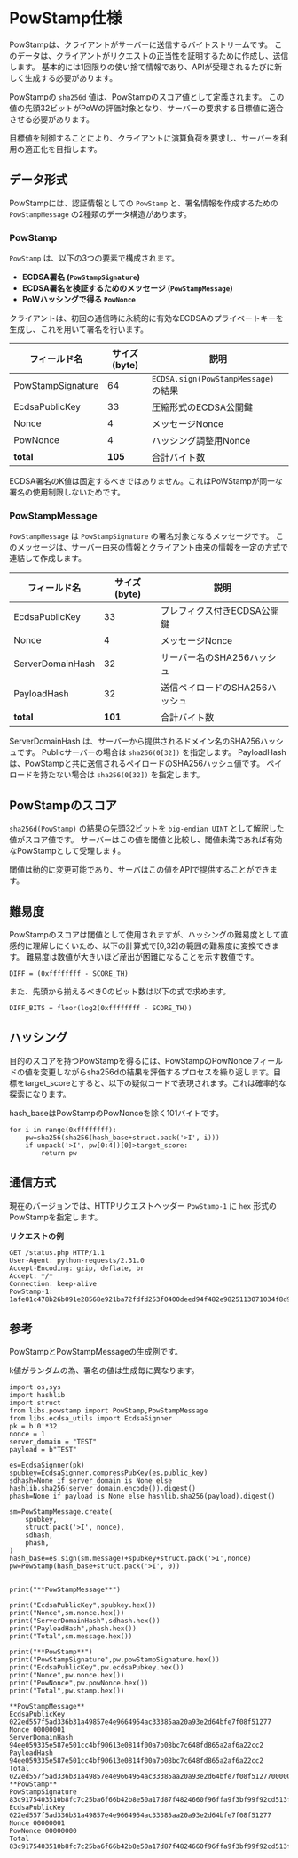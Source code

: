# PowStamp仕様

PowStampは、クライアントがサーバーに送信するバイトストリームです。
このデータは、クライアントがリクエストの正当性を証明するために作成し、送信します。
基本的には1回限りの使い捨て情報であり、APIが受理されるたびに新しく生成する必要があります。

PowStampの `sha256d` 値は、PowStampのスコア値として定義されます。
この値の先頭32ビットがPoWの評価対象となり、サーバーの要求する目標値に適合させる必要があります。

目標値を制御することにより、クライアントに演算負荷を要求し、サーバーを利用の適正化を目指します。



## データ形式

PowStampには、認証情報としての `PowStamp` と、署名情報を作成するための `PowStampMessage` の2種類のデータ構造があります。

### PowStamp

`PowStamp` は、以下の3つの要素で構成されます。

- **ECDSA署名 (`PowStampSignature`)**
- **ECDSA署名を検証するためのメッセージ (`PowStampMessage`)**
- **PoWハッシングで得る `PowNonce`**

クライアントは、初回の通信時に永続的に有効なECDSAのプライベートキーを生成し、これを用いて署名を行います。

| フィールド名            | サイズ(byte) | 説明                                  |
|------------------|------------|---------------------------------|
| PowStampSignature | 64         | `ECDSA.sign(PowStampMessage)` の結果 |
| EcdsaPublicKey   | 33         | 圧縮形式のECDSA公開鍵                  |
| Nonce            | 4          | メッセージNonce                        |
| PowNonce         | 4          | ハッシング調整用Nonce                  |
| **total**        | **105**    | 合計バイト数                            |


ECDSA署名のK値は固定するべきではありません。これはPoWStampが同一な署名の使用制限しないためです。

### PowStampMessage

`PowStampMessage` は `PowStampSignature` の署名対象となるメッセージです。
このメッセージは、サーバー由来の情報とクライアント由来の情報を一定の方式で連結して作成します。

| フィールド名            | サイズ(byte) | 説明                                  |
|------------------|------------|---------------------------------|
| EcdsaPublicKey   | 33         | プレフィクス付きECDSA公開鍵                |
| Nonce            | 4          | メッセージNonce                        |
| ServerDomainHash | 32         | サーバー名のSHA256ハッシュ               |
| PayloadHash      | 32         | 送信ペイロードのSHA256ハッシュ            |
| **total**        | **101**    | 合計バイト数                            |

ServerDomainHash は、サーバーから提供されるドメイン名のSHA256ハッシュです。
Publicサーバーの場合は `sha256(0[32])` を指定します。
PayloadHash は、PowStampと共に送信されるペイロードのSHA256ハッシュ値です。
ペイロードを持たない場合は `sha256(0[32])` を指定します。



## PowStampのスコア

`sha256d(PowStamp)` の結果の先頭32ビットを `big-endian UINT` として解釈した値がスコア値です。
サーバーはこの値を閾値と比較し、閾値未満であれば有効なPowStampとして受理します。

閾値は動的に変更可能であり、サーバはこの値をAPIで提供することができます。



## 難易度

PowStampのスコアは閾値として使用されますが、ハッシングの難易度として直感的に理解しにくいため、以下の計算式で[0,32]の範囲の難易度に変換できます。
難易度は数値が大きいほど産出が困難になることを示す数値です。
```
DIFF = (0xffffffff - SCORE_TH)
```

また、先頭から揃えるべき0のビット数は以下の式で求めます。

```
DIFF_BITS = floor(log2(0xffffffff - SCORE_TH))
```

## ハッシング


目的のスコアを持つPowStampを得るには、PowStampのPowNonceフィールドの値を変更しながらsha256dの結果を評価するプロセスを繰り返します。目標をtarget_scoreとすると、以下の疑似コードで表現されます。これは確率的な探索になります。

hash_baseはPowStampのPowNonceを除く101バイトです。

```
for i in range(0xffffffff):
    pw=sha256(sha256(hash_base+struct.pack('>I', i)))
    if unpack('>I', pw[0:4])[0]>target_score:
        return pw
```







## 通信方式

現在のバージョンでは、HTTPリクエストヘッダー `PowStamp-1` に `hex` 形式のPowStampを指定します。

**リクエストの例**
```
GET /status.php HTTP/1.1
User-Agent: python-requests/2.31.0
Accept-Encoding: gzip, deflate, br
Accept: */*
Connection: keep-alive
PowStamp-1: 1afe01c478b26b091e28568e921ba72fdfd253f0400deed94f482e9825113071034f8d917a1b18c2905dc68ad093188af3da4814f18998a751b0e291b38d4cb702cf751b15ce7de09d29aa612a48788b7ce576ba513a50c666404131d2988f57180000012b00000001
```




## 参考

PowStampとPowStampMessageの生成例です。

k値がランダムの為、署名の値は生成毎に異なります。

```
import os,sys
import hashlib
import struct
from libs.powstamp import PowStamp,PowStampMessage
from libs.ecdsa_utils import EcdsaSignner
pk = b'0'*32
nonce = 1
server_domain = "TEST"
payload = b"TEST"

es=EcdsaSignner(pk)
spubkey=EcdsaSignner.compressPubKey(es.public_key)
sdhash=None if server_domain is None else hashlib.sha256(server_domain.encode()).digest()
phash=None if payload is None else hashlib.sha256(payload).digest()

sm=PowStampMessage.create(
    spubkey,
    struct.pack('>I', nonce),
    sdhash,
    phash,
)
hash_base=es.sign(sm.message)+spubkey+struct.pack('>I',nonce)
pw=PowStamp(hash_base+struct.pack('>I', 0))


print("**PowStampMessage**")

print("EcdsaPublicKey",spubkey.hex())
print("Nonce",sm.nonce.hex())
print("ServerDomainHash",sdhash.hex())
print("PayloadHash",phash.hex())
print("Total",sm.message.hex())

print("**PowStamp**")
print("PowStampSignature",pw.powStampSignature.hex())
print("EcdsaPublicKey",pw.ecdsaPubkey.hex())
print("Nonce",pw.nonce.hex())
print("PowNonce",pw.powNonce.hex())
print("Total",pw.stamp.hex())
```

```
**PowStampMessage**
EcdsaPublicKey 022ed557f5ad336b31a49857e4e9664954ac33385aa20a93e2d64bfe7f08f51277
Nonce 00000001
ServerDomainHash 94ee059335e587e501cc4bf90613e0814f00a7b08bc7c648fd865a2af6a22cc2
PayloadHash 94ee059335e587e501cc4bf90613e0814f00a7b08bc7c648fd865a2af6a22cc2
Total 022ed557f5ad336b31a49857e4e9664954ac33385aa20a93e2d64bfe7f08f512770000000194ee059335e587e501cc4bf90613e0814f00a7b08bc7c648fd865a2af6a22cc294ee059335e587e501cc4bf90613e0814f00a7b08bc7c648fd865a2af6a22cc2
**PowStamp**
PowStampSignature 83c9175403510b8fc7c25ba6f66b42b8e50a17d87f4824660f96ffa9f3bf99f92cd513f7b2cb88e527be81da21f11ce29f8c43d4a1568133984f520c0e4ad74e
EcdsaPublicKey 022ed557f5ad336b31a49857e4e9664954ac33385aa20a93e2d64bfe7f08f51277
Nonce 00000001
PowNonce 00000000
Total 83c9175403510b8fc7c25ba6f66b42b8e50a17d87f4824660f96ffa9f3bf99f92cd513f7b2cb88e527be81da21f11ce29f8c43d4a1568133984f520c0e4ad74e022ed557f5ad336b31a49857e4e9664954ac33385aa20a93e2d64bfe7f08f512770000000100000000

```

